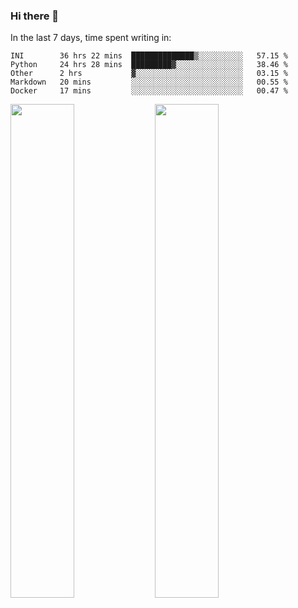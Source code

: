 ### Hi there 👋

In the last 7 days, time spent writing in:

<!--START_SECTION:waka-->
```text
INI        36 hrs 22 mins  ██████████████▒░░░░░░░░░░   57.15 % 
Python     24 hrs 28 mins  █████████▓░░░░░░░░░░░░░░░   38.46 % 
Other      2 hrs           ▓░░░░░░░░░░░░░░░░░░░░░░░░   03.15 % 
Markdown   20 mins         ░░░░░░░░░░░░░░░░░░░░░░░░░   00.55 % 
Docker     17 mins         ░░░░░░░░░░░░░░░░░░░░░░░░░   00.47 % 
```
<!--END_SECTION:waka-->

<img src="https://wakatime.com/share/@jimtje/5d0c92de-08f8-4a72-8f2f-6a9693d1e318.svg" width=45% height=45%> <img src="https://wakatime.com/share/@jimtje/501498ae-bda5-4da7-a89d-b40bcdd5556d.svg" width=45% height=45%>
